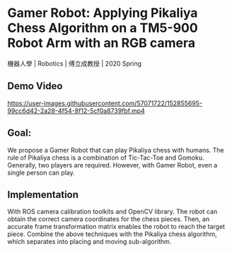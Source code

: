 # Gamer Robot: Applying Pikaliya Chess Algorithm on a TM5-900 Robot Arm with an RGB camera
機器人學 | Robotics | 傅立成教授 | 2020 Spring

## Demo Video

https://user-images.githubusercontent.com/57071722/152855695-99cc6d42-2a28-4f54-8f12-5cf0a8739fbf.mp4

## Goal:
We propose a Gamer Robot that can play Pikaliya chess with humans. The rule of Pikaliya chess is a combination of Tic-Tac-Toe and Gomoku. Generally, two players are required. However, with Gamer Robot, even a single person can play.

## Implementation
With ROS camera calibration toolkits and OpenCV library. 
The robot can obtain the correct camera coordinates for the chess pieces.
Then, an accurate frame transformation matrix enables the robot to reach the target piece.
Combine the above techniques with the Pikaliya chess algorithm, which separates into placing and moving sub-algorithm.

